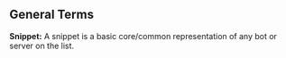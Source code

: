 ## General Terms

**Snippet:** A snippet is a basic core/common representation of any bot or server on the list.
